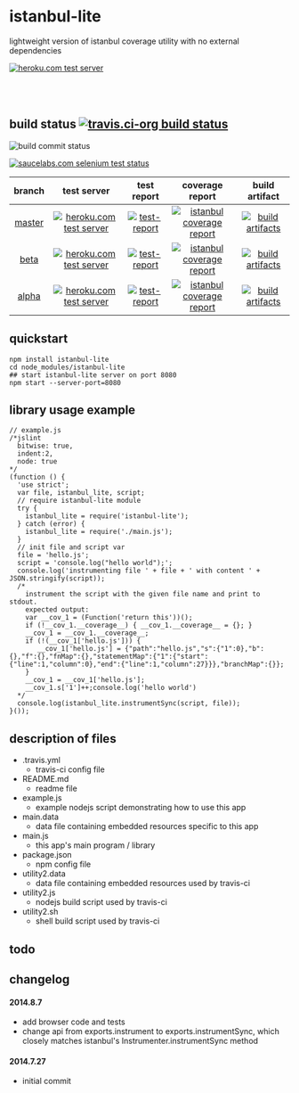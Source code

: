 istanbul-lite
=============
lightweight version of istanbul coverage utility with no external dependencies

[![heroku.com test server](https://kaizhu256.github.io/node-istanbul-lite/build.travis-ci.org/beta/test-report.screenshot.heroku.png)](https://hrku01-istanbul-lite-beta.herokuapp.com/test/test.html)
<br><br><br><br>



## build status [![travis.ci-org build status](https://api.travis-ci.org/kaizhu256/node-istanbul-lite.svg)](https://travis-ci.org/kaizhu256/node-istanbul-lite)

![build commit status](https://kaizhu256.github.io/node-istanbul-lite/build.travis-ci.org/build.badge.svg)

[![saucelabs.com selenium test status](https://saucelabs.com/browser-matrix/sclb01-istanbul-lite.svg)](https://saucelabs.com/u/sclb01-istanbul-lite)

 branch | test server | test report | coverage report | build artifact
:------:|:-----------:|:-----------:|:---------------:|:--------------:
[master](https://github.com/kaizhu256/node-istanbul-lite/tree/master) | [![heroku.com test server](https://kaizhu256.github.io/public/heroku-logo-light-88x31.png)](https://hrku01-istanbul-lite-master.herokuapp.com/test/test.html) | [![test-report](https://kaizhu256.github.io/node-istanbul-lite/build.travis-ci.org/master/test-report.badge.svg)](https://kaizhu256.github.io/node-istanbul-lite/build.travis-ci.org/master/test-report.html) | [![istanbul coverage report](https://kaizhu256.github.io/node-istanbul-lite/build.travis-ci.org/master/coverage-report.badge.svg)](https://kaizhu256.github.io/node-istanbul-lite/build.travis-ci.org/master/coverage-report.html/node-istanbul-lite/index.html) | [![build artifacts](https://kaizhu256.github.io/public/glyphicons_free/glyphicons/png/glyphicons_144_folder_open.png)](https://github.com/kaizhu256/node-istanbul-lite/tree/gh-pages/build.travis-ci.org/master)
[beta](https://github.com/kaizhu256/node-istanbul-lite/tree/beta) | [![heroku.com test server](https://kaizhu256.github.io/public/heroku-logo-light-88x31.png)](https://hrku01-istanbul-lite-beta.herokuapp.com/test/test.html) | [![test-report](https://kaizhu256.github.io/node-istanbul-lite/build.travis-ci.org/beta/test-report.badge.svg)](https://kaizhu256.github.io/node-istanbul-lite/build.travis-ci.org/beta/test-report.html) | [![istanbul coverage report](https://kaizhu256.github.io/node-istanbul-lite/build.travis-ci.org/beta/coverage-report.badge.svg)](https://kaizhu256.github.io/node-istanbul-lite/build.travis-ci.org/beta/coverage-report.html/node-istanbul-lite/index.html) | [![build artifacts](https://kaizhu256.github.io/public/glyphicons_free/glyphicons/png/glyphicons_144_folder_open.png)](https://github.com/kaizhu256/node-istanbul-lite/tree/gh-pages/build.travis-ci.org/beta)
[alpha](https://github.com/kaizhu256/node-istanbul-lite/tree/alpha) | [![heroku.com test server](https://kaizhu256.github.io/public/heroku-logo-light-88x31.png)](https://hrku01-istanbul-lite-alpha.herokuapp.com/test/test.html) | [![test-report](https://kaizhu256.github.io/node-istanbul-lite/build.travis-ci.org/alpha/test-report.badge.svg)](https://kaizhu256.github.io/node-istanbul-lite/build.travis-ci.org/alpha/test-report.html) | [![istanbul coverage report](https://kaizhu256.github.io/node-istanbul-lite/build.travis-ci.org/alpha/coverage-report.badge.svg)](https://kaizhu256.github.io/node-istanbul-lite/build.travis-ci.org/alpha/coverage-report.html/node-istanbul-lite/index.html) | [![build artifacts](https://kaizhu256.github.io/public/glyphicons_free/glyphicons/png/glyphicons_144_folder_open.png)](https://github.com/kaizhu256/node-istanbul-lite/tree/gh-pages/build.travis-ci.org/alpha)



## quickstart
```
npm install istanbul-lite
cd node_modules/istanbul-lite
## start istanbul-lite server on port 8080
npm start --server-port=8080
```



## library usage example
```
// example.js
/*jslint
  bitwise: true,
  indent:2,
  node: true
*/
(function () {
  'use strict';
  var file, istanbul_lite, script;
  // require istanbul-lite module
  try {
    istanbul_lite = require('istanbul-lite');
  } catch (error) {
    istanbul_lite = require('./main.js');
  }
  // init file and script var
  file = 'hello.js';
  script = 'console.log("hello world");';
  console.log('instrumenting file ' + file + ' with content ' + JSON.stringify(script));
  /*
    instrument the script with the given file name and print to stdout.
    expected output:
    var __cov_1 = (Function('return this'))();
    if (!__cov_1.__coverage__) { __cov_1.__coverage__ = {}; }
    __cov_1 = __cov_1.__coverage__;
    if (!(__cov_1['hello.js'])) {
       __cov_1['hello.js'] = {"path":"hello.js","s":{"1":0},"b":{},"f":{},"fnMap":{},"statementMap":{"1":{"start":{"line":1,"column":0},"end":{"line":1,"column":27}}},"branchMap":{}};
    }
    __cov_1 = __cov_1['hello.js'];
    __cov_1.s['1']++;console.log('hello world')
  */
  console.log(istanbul_lite.instrumentSync(script, file));
}());
```



## description of files
- .travis.yml
  - travis-ci config file
- README.md
  - readme file
- example.js
  - example nodejs script demonstrating how to use this app
- main.data
  - data file containing embedded resources specific to this app
- main.js
  - this app's main program / library
- package.json
  - npm config file
- utility2.data
  - data file containing embedded resources used by travis-ci
- utility2.js
  - nodejs build script used by travis-ci
- utility2.sh
  - shell build script used by travis-ci



## todo



## changelog
#### 2014.8.7
- add browser code and tests
- change api from exports.instrument to exports.instrumentSync,
  which closely matches istanbul's Instrumenter.instrumentSync method

#### 2014.7.27
- initial commit
